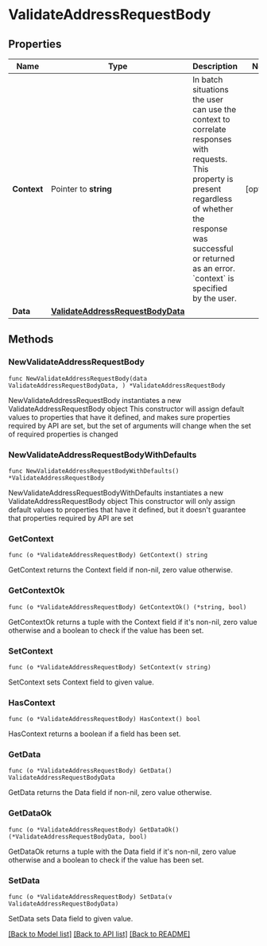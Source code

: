 # ValidateAddressRequestBody

## Properties

Name | Type | Description | Notes
------------ | ------------- | ------------- | -------------
**Context** | Pointer to **string** | In batch situations the user can use the context to correlate responses with requests. This property is present regardless of whether the response was successful or returned as an error. &#x60;context&#x60; is specified by the user. | [optional] 
**Data** | [**ValidateAddressRequestBodyData**](ValidateAddressRequestBodyData.md) |  | 

## Methods

### NewValidateAddressRequestBody

`func NewValidateAddressRequestBody(data ValidateAddressRequestBodyData, ) *ValidateAddressRequestBody`

NewValidateAddressRequestBody instantiates a new ValidateAddressRequestBody object
This constructor will assign default values to properties that have it defined,
and makes sure properties required by API are set, but the set of arguments
will change when the set of required properties is changed

### NewValidateAddressRequestBodyWithDefaults

`func NewValidateAddressRequestBodyWithDefaults() *ValidateAddressRequestBody`

NewValidateAddressRequestBodyWithDefaults instantiates a new ValidateAddressRequestBody object
This constructor will only assign default values to properties that have it defined,
but it doesn't guarantee that properties required by API are set

### GetContext

`func (o *ValidateAddressRequestBody) GetContext() string`

GetContext returns the Context field if non-nil, zero value otherwise.

### GetContextOk

`func (o *ValidateAddressRequestBody) GetContextOk() (*string, bool)`

GetContextOk returns a tuple with the Context field if it's non-nil, zero value otherwise
and a boolean to check if the value has been set.

### SetContext

`func (o *ValidateAddressRequestBody) SetContext(v string)`

SetContext sets Context field to given value.

### HasContext

`func (o *ValidateAddressRequestBody) HasContext() bool`

HasContext returns a boolean if a field has been set.

### GetData

`func (o *ValidateAddressRequestBody) GetData() ValidateAddressRequestBodyData`

GetData returns the Data field if non-nil, zero value otherwise.

### GetDataOk

`func (o *ValidateAddressRequestBody) GetDataOk() (*ValidateAddressRequestBodyData, bool)`

GetDataOk returns a tuple with the Data field if it's non-nil, zero value otherwise
and a boolean to check if the value has been set.

### SetData

`func (o *ValidateAddressRequestBody) SetData(v ValidateAddressRequestBodyData)`

SetData sets Data field to given value.



[[Back to Model list]](../README.md#documentation-for-models) [[Back to API list]](../README.md#documentation-for-api-endpoints) [[Back to README]](../README.md)


